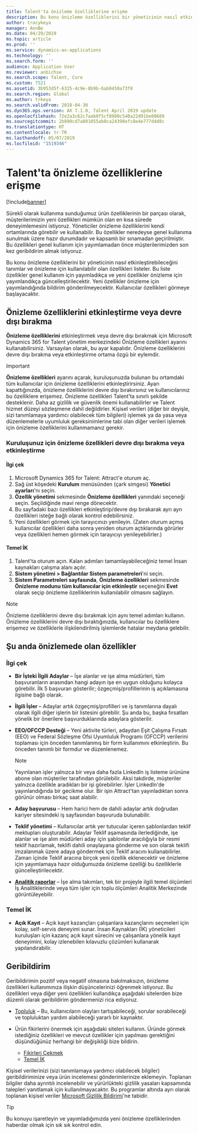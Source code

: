 ```yaml
---
title: Talent'ta önizleme özelliklerine erişme
description: Bu konu önizleme özelliklerini bir yöneticinin nasıl etkinleştirebileceğini tanımlar ve önizleme için etkin olan özellikleri listeler.
author: tracykeya
manager: AnnBe
ms.date: 04/29/2019
ms.topic: article
ms.prod: ''
ms.service: dynamics-ax-applications
ms.technology: ''
ms.search.form: ''
audience: Application User
ms.reviewer: anbichse
ms.search.scope: Talent, Core
ms.custom: 7521
ms.assetid: 3b953d5f-6325-4c9e-8b9b-6ab0458a73f8
ms.search.region: Global
ms.author: trkeya
ms.search.validFrom: 2018-04-30
ms.dyn365.ops.version: AX 7.1.0, Talent April 2019 update
ms.openlocfilehash: 72e2a3c62c7aab0f5cf8900c540a22d91be00609
ms.sourcegitcommit: 2b890cd7a801055ab0ca24398efc8e4e777d4d8c
ms.translationtype: HT
ms.contentlocale: tr-TR
ms.lasthandoff: 05/07/2019
ms.locfileid: "1519346"
---
```

# <a name="access-preview-features-in-talent"></a>Talent'ta önizleme özelliklerine erişme

[!include[banner](../includes/banner.md)]

Sürekli olarak kullanıma sunduğumuz ürün özelliklerinin bir parçası olarak, müşterilerimizin yeni özellikleri mümkün olan en kısa sürede deneyimlemesini istiyoruz. Yöneticiler önizleme özelliklerini kendi ortamlarında görebilir ve kullanabilir. Bu özellikler neredeyse genel kullanıma sunulmak üzere hazır durumdadır ve kapsamlı bir sınamadan geçirilmiştir. Bu özellikleri genel kullanım için yayımlamadan önce müşterilerimizden son kez geribildirim almak istiyoruz.

Bu konu önizleme özelliklerini bir yöneticinin nasıl etkinleştirebileceğini tanımlar ve önizleme için kullanılabilir olan özellikleri listeler. Bu liste özellikler genel kullanım için yayımladıkça ve yeni özellikler önizleme için yayımlandıkça güncelleştirilecektir. Yeni özellikler önizleme için yayımlandığında bildirim gönderilmeyecektir. Kullanıcılar özellikleri görmeye başlayacaktır.

## <a name="enable-or-disable-preview-features"></a>Önizleme özelliklerini etkinleştirme veya devre dışı bırakma

**Önizleme özelliklerini** etkinleştirmek veya devre dışı bırakmak için Microsoft Dynamics 365 for Talent yönetim merkezindeki Önizleme özellikleri ayarını kullanabilirsiniz. Varsayılan olarak, bu ayar kapalıdır. Önizleme özelliklerini devre dışı bırakma veya etkinleştirme ortama özgü bir eylemdir.

> [!IMPORTANT]
> **Önizleme özellikleri** ayarını açarak, kuruluşunuzda bulunan bu ortamdaki tüm kullanıcılar için önizleme özelliklerini etkinleştirirsiniz. Ayarı kapattığınızda, önizleme özelliklerini devre dışı bırakırsınız ve kullanıcılarınız bu özelliklere erişemez. Önizleme özellikleri Talent'ta sınırlı şekilde desteklenir. Daha az gizlilik ve güvenlik önemi kullanabilirler ve Talent hizmet düzeyi sözleşmene dahil değildirler. Kişisel verileri (diğer bir deyişle, sizi tanımlamaya yardımcı olabilecek tüm bilgileri) işlemek ya da yasa veya düzenlemelerle uyumluluk gereksinimlerine tabi olan diğer verileri işlemek için önizleme özelliklerini kullanmamanız gerekir.

### <a name="enable-or-disable-preview-features-for-your-organization"></a>Kuruluşunuz için önizleme özellikleri devre dışı bırakma veya etkinleştirme

#### <a name="attract"></a>İlgi çek

1. Microsoft Dynamics 365 for Talent: Attract'e oturum aç.
2. Sağ üst köşedeki **Kurulum** menüsünden (çark simgesi) **Yönetici ayarları**'nı seçin.
3. **Özellik yönetimi** sekmesinde **Önizleme özellikleri** yanındaki seçeneği seçin. Seçildiğinde mavi renge dönecektir.
4. Bu sayfadaki bazı özellikleri etkinleştirip/devre dışı bırakarak ayrı ayrı özellikleri isteğe bağlı olarak kontrol edebilirsiniz.
5. Yeni özellikleri görmek için tarayıcınızı yenileyin. (Zaten oturum açmış kullanıcılar özellikleri daha sonra yeniden oturum açtıklarında görürler veya özellikleri hemen görmek için tarayıcıyı yenileyebilirler.)

#### <a name="core-hr"></a>Temel İK

1. Talent'ta oturum açın. Kalan adımları tamamlayabileceğiniz temel İnsan kaynakları çalışma alanı açılır. 
2. **Sistem yönetimi \> Bağlantılar Sistem parametreleri**'ni seçin.
3. **Sistem Parametreleri sayfasında**, **Önizleme özellikleri** sekmesinde **Önizleme modunu tüm kullanıcılar için etkinleştir** seçeneğini **Evet** olarak seçip önizleme özelliklerinin kullanılabilir olmasını sağlayın.

> [!NOTE]
> Önizleme özelliklerini devre dışı bırakmak için aynı temel adımları kullanın. Önizleme özelliklerini devre dışı bıraktığınızda, kullanıcılar bu özelliklere erişemez ve özelliklerle ilişkilendirilmiş işlemlerde hatalar meydana gelebilir.

## <a name="features-that-are-currently-in-preview"></a>Şu anda önizlemede olan özellikler

### <a name="attract"></a>İlgi çek

- **Bir İşteki İlgili Adaylar** – İşe alanlar ve işe alma müdürleri, tüm başvuranların arasından hangi adayın işe en uygun olduğunu kolayca görebilir. İlk 5 başvuran gösterilir; özgeçmiş/profillerinin iş açıklamasına ilgisine bağlı olarak.
- **İlgili İşler** – Adaylar artık özgeçmiş/profilleri ve iş tanımlarına dayalı olarak ilgili diğer işlerin bir listesini görebilir.  Şu anda bu, başka fırsatları yönelik bir önerilere başvurduklarında adaylara gösterilir.
- **EEO/OFCCP Desteği** – Yeni aktivite türleri, adaydan Eşit Çalışma Fırsatı (EEO) ve Federal Sözleşme Ofsi Uyumluluk Programı (OFCCP) verilerini toplaması için önceden tanımlanmış bir form kullanımını etkinleştirin.  Bu önceden tanımlı bir formdur ve düzenlenemez.

    > [!NOTE]
    > Yayınlanan işler yalnızca bir veya daha fazla LinkedIn iş listeme ürününe abone olan müşteriler tarafından görülebilir. Aksi takdirde, müşteriler yalnızca özellikle aradıkları bir işi görebilirler. İşler LinkedIn'de yayınlandığında bir gecikme olur. Bir işin Attract'tan yayınladıktan sonra görünür olması birkaç saat alabilir.

- **Aday başvurusu** – Hem harici hem de dahili adaylar artık doğrudan kariyer sitesindeki iş sayfasından başvuruda bulunabilir.
- **Teklif yönetimi** – Kullanıcılar artık yer tutucular içeren şablonlardan teklif mektupları oluşturabilir. Adaylar Teklif aşamasında ilerlediğinde, işe alanlar ve işe alım müdürleri aday için şablonlar aracılığıyla bir resmi teklif hazırlamak, teklifi dahili onaylayana gönderme ve son olarak teklifi imzalanmak üzere adaya göndermek için Teklif aracını kullanabilirler. Zaman içinde Teklif aracına birçok yeni özellik eklenecektir ve önizleme için yayımlamaya hazır olduğumuzda önizleme özelliği bu özelliklerle güncelleştirilecektir.
- **[Analitik raporlar](analytic-reports.md)** – İşe alma takımları, tek bir projeyle ilgili temel ölçümleri İş Analitiklerinde veya tüm işler için toplu ölçümleri Analitik Merkezinde görüntüleyebilir.

### <a name="core-hr"></a>Temel İK

- **Açık Kayıt** – Açık kayıt kazançları çalışanlara kazançlarını seçmeleri için kolay, self-servis deneyimi sunar. İnsan Kaynakları (İK) yöneticileri kuruluşları için kazanç açık kayıt sürecini ve çalışanlara yönelik kayıt deneyimini, kolay izlenebilen kılavuzlu çözümleri kullanarak yapılandırabilir.

## <a name="feedback"></a>Geribildirim

Geribildirimin pozitif veya negatif olmasına bakılmaksızın, önizleme özellikleri kullanımınıza ilişkin düşüncelerinizi öğrenmek istiyoruz. Bu özellikleri veya diğer yeni özellikleri kullandıkça aşağıdaki sitelerden bize düzenli olarak geribildirim göndermenizi rica ediyoruz.

- [Topluluk](https://community.dynamics.com/enterprise/f/759?pi53869=0&category=Talent) – Bu, kullanıcıların olayları tartışabileceği, sorular sorabileceği ve topluluktan yardım alabileceği yararlı bir kaynaktır.
- Ürün fikirlerini önermek için aşağıdaki siteleri kullanın. Üründe görmek istediğiniz özellikleri ve mevcut özellikler için yapılması gerektiğini düşündüğünüz herhangi bir değişikliği bize bildirin.

    - [Fikirleri Çekmek](https://powerusers.microsoft.com/t5/Ideas-for-Attract/idb-p/Attract)
    - [Temel İK](https://powerusers.microsoft.com/t5/Ideas-for-Human-Resources/idb-p/HumanResources)

Kişisel verilerinizi (sizi tanımlamaya yardımcı olabilecek bilgiler) geribildiriminize veya ürün incelemesi gönderimlerinize eklemeyin. Toplanan bilgiler daha ayrıntılı incelenebilir ve yürürlükteki gizlilik yasaları kapsamında talepleri yanıtlamak için kullanılmayacaktır. Bu programlar altında ayrı olarak toplanan kişisel veriler [Microsoft Gizlilik Bildirimi](https://privacy.microsoft.com/privacystatement)'ne tabidir.

> [!TIP]
> Bu konuyu işaretleyin ve yayımladığımızda yeni önizleme özelliklerinden haberdar olmak için sık sık kontrol edin.
